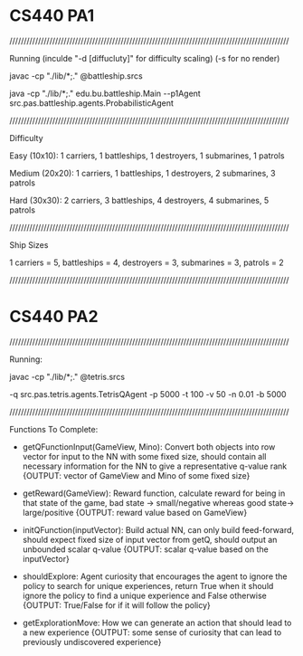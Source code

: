 # CS440 PA1

//////////////////////////////////////////////////////////////////////////////////////////////////

Running (inculde "-d [diffucluty]" for difficulty scaling) (-s for no render)

javac -cp "./lib/*;." @battleship.srcs

java -cp "./lib/*;." edu.bu.battleship.Main --p1Agent src.pas.battleship.agents.ProbabilisticAgent

//////////////////////////////////////////////////////////////////////////////////////////////////

Difficulty

Easy (10x10): 1 carriers, 1 battleships, 1 destroyers, 1 submarines, 1 patrols

Medium (20x20): 1 carriers, 1 battleships, 1 destroyers, 2 submarines, 3 patrols

Hard (30x30): 2 carriers, 3 battleships, 4 destroyers, 4 submarines, 5 patrols

//////////////////////////////////////////////////////////////////////////////////////////////////

Ship Sizes

1 carriers = 5, battleships = 4, destroyers = 3, submarines = 3, patrols = 2

//////////////////////////////////////////////////////////////////////////////////////////////////

# CS440 PA2

//////////////////////////////////////////////////////////////////////////////////////////////////

Running:

javac -cp "./lib/*;." @tetris.srcs

-q src.pas.tetris.agents.TetrisQAgent -p 5000 -t 100 -v 50 -n 0.01 -b 5000

//////////////////////////////////////////////////////////////////////////////////////////////////

Functions To Complete:

- getQFunctionInput(GameView, Mino): Convert both objects into row vector for input to the NN with some fixed size, should contain all necessary information for the NN to give a representative q-value rank {OUTPUT: vector of GameView and Mino of some fixed size}

- getReward(GameView): Reward function, calculate reward for being in that state of the game, bad state -> small/negative whereas good state-> large/positive {OUTPUT: reward value based on GameView}

- initQFunction(inputVector): Build actual NN, can only build feed-forward, should expect fixed size of input vector from getQ, should output an unbounded scalar q-value {OUTPUT: scalar q-value based on the inputVector}

- shouldExplore: Agent curiosity that encourages the agent to ignore the policy to search for unique experiences, return True when it should ignore the policy to find a unique experience and False otherwise {OUTPUT: True/False for if it will follow the policy}

- getExplorationMove: How we can generate an action that should lead to a new experience {OUTPUT: some sense of curiosity that can lead to previously undiscovered experience}
